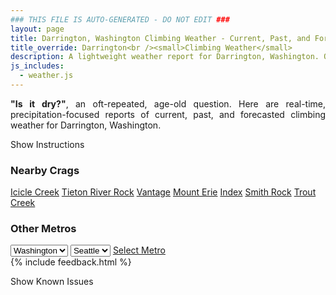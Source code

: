 ```yaml
---
### THIS FILE IS AUTO-GENERATED - DO NOT EDIT ###
layout: page
title: Darrington, Washington Climbing Weather - Current, Past, and Forecasted Report
title_override: Darrington<br /><small>Climbing Weather</small>
description: A lightweight weather report for Darrington, Washington. Optimized for slow internet connections.
js_includes:
  - weather.js
---
```


<section class="measure center lh-copy f5-ns f6 ph2 mv4" style="text-align: justify;">
<strong>"Is it dry?"</strong>, an oft-repeated, age-old question. Here are real-time,
precipitation-focused reports of current, past, and forecasted climbing weather for Darrington, Washington.
</section>

<p id="settings-toggle" class="mw5 b center tc hover-light-red black-70 pointer">Show Instructions</p>
<section id="settings" class="overflow-hidden" style="display:none;">
    <div class="mv2 ph2 center">
        <div class="fn f6 tc pv2">
            <p class="measure lh-copy center"><strong>Show/hide hourly forecasts</strong> by clicking the desired day.</p>
            <hr class="mw5 p0 mv2 o-60 b0 bt b--light-red light-red bg-light-red">
            <p class="measure lh-copy center"><strong>Current and Past conditions</strong> are measured by the nearest weather station. <strong>Forecast conditions</strong> are calculated and polled separately.</p>
            <hr class="mw5 p0 mv2 o-60 b0 bt b--light-red light-red bg-light-red">
            <p class="measure lh-copy center"><strong>Having issues?</strong> Try <a id="clear-cache" class="no-underline relative fancy-link light-red hover-light-red" href="#">clearing the local cache</a>.</p>
            <hr class="mw5 p0 mv2 o-60 b0 bt b--light-red light-red bg-light-red">
            <p class="measure lh-copy center">Weather data sourced from <a class="no-underline fancy-link relative light-red" target="_blank" href="https://www.weather.gov/documentation/services-web-api">weather.gov</a>.</p>
        </div>
    </div>
</section>
<section id="weather" data-crag="darrington-washington" class="mv4-ns mv3 ph2 center"></section>
<section id="nearby" class="tc lh-copy">
  <h3>Nearby Crags</h3>
<a class="nowrap no-underline fancy-link relative light-red mh3" href="/crags/icicle-creek-washington-weather.html">Icicle Creek</a>
<a class="nowrap no-underline fancy-link relative light-red mh3" href="/crags/tieton-river-rock-washington-weather.html">Tieton River Rock</a>
<a class="nowrap no-underline fancy-link relative light-red mh3" href="/crags/vantage-washington-weather.html">Vantage</a>
<a class="nowrap no-underline fancy-link relative light-red mh3" href="/crags/mount-erie-washington-weather.html">Mount Erie</a>
<a class="nowrap no-underline fancy-link relative light-red mh3" href="/crags/index-washington-weather.html">Index</a>
<a class="nowrap no-underline fancy-link relative light-red mh3" href="/crags/smith-rock-oregon-weather.html">Smith Rock</a>
<a class="nowrap no-underline fancy-link relative light-red mh3" href="/crags/trout-creek-oregon-weather.html">Trout Creek</a>
</section>
<section id="nearby" class="tc lh-copy">
  <h3>Other Metros</h3>
  <select class="ma1 bg-near-white pa2" id="stateSel">
    <option value="Texas">Texas</option>
    <option value="Washington" selected>Washington</option>
    <option value="Colorado">Colorado</option>
    <option value="Tennessee">Tennessee</option>
    <option value="Utah">Utah</option>
    <option value="California">California</option>
  </select>
  <select class="ma1 bg-near-white pa2" id="citySel">
    <option value="Seattle" selected>Seattle</option>
  </select>
  <a id="selectMetro" class="f6 link dim ph3 pv2 ma1 dib white bg-light-red" href="/crags/seattle-washington-weather.html">Select Metro</a>
  <script>
    var states = [];
    states["Texas"] = "Austin"
    states["Washington"] = "Seattle"
    states["Colorado"] = "Denver"
    states["Tennessee"] = "Nashville"
    states["Utah"] = "Salt Lake City"
    states["California"] = "San Francisco|Los Angeles"
  </script>
</section>
{% include feedback.html %}
<p id="issues-toggle" class="mw5 b center tc hover-light-red black-70 pointer">Show Known Issues</p>
<section id="issues" class="overflow-hidden tc f6">
</section>

<script>
  var weekly_SEW_151_89 = {"updated":"2021-01-02T00:19:34+00:00","units":"us","forecastGenerator":"BaselineForecastGenerator","generatedAt":"2021-01-02T08:59:15+00:00","updateTime":"2021-01-02T00:19:34+00:00","validTimes":"2021-01-01T18:00:00+00:00/P7DT7H","elevation":{"value":1150.9248,"unitCode":"unit:m"},"periods":[{"number":1,"name":"Overnight","startTime":"2021-01-02T00:00:00-08:00","endTime":"2021-01-02T06:00:00-08:00","isDaytime":false,"temperature":36,"temperatureUnit":"F","temperatureTrend":null,"windSpeed":"17 to 21 mph","windDirection":"SSW","icon":"https://api.weather.gov/icons/land/night/snow,90?size=medium","shortForecast":"Rain And Snow","detailedForecast":"Rain likely before 1am, then rain and snow. Cloudy, with a low around 36. South southwest wind 17 to 21 mph, with gusts as high as 29 mph. Chance of precipitation is 90%. New rainfall amounts between three quarters and one inch possible."},{"number":2,"name":"Saturday","startTime":"2021-01-02T06:00:00-08:00","endTime":"2021-01-02T18:00:00-08:00","isDaytime":true,"temperature":38,"temperatureUnit":"F","temperatureTrend":null,"windSpeed":"20 to 28 mph","windDirection":"SSW","icon":"https://api.weather.gov/icons/land/day/snow,100?size=medium","shortForecast":"Rain And Snow","detailedForecast":"Rain and snow. Cloudy, with a high near 38. Wind chill values as low as 24. South southwest wind 20 to 28 mph, with gusts as high as 39 mph. Chance of precipitation is 100%. New rainfall amounts between 2 and 3 inches possible."},{"number":3,"name":"Saturday Night","startTime":"2021-01-02T18:00:00-08:00","endTime":"2021-01-03T06:00:00-08:00","isDaytime":false,"temperature":33,"temperatureUnit":"F","temperatureTrend":null,"windSpeed":"5 to 26 mph","windDirection":"WSW","icon":"https://api.weather.gov/icons/land/night/snow,100/snow,90?size=medium","shortForecast":"Rain And Snow","detailedForecast":"Rain and snow. Cloudy, with a low around 33. Wind chill values as low as 24. West southwest wind 5 to 26 mph, with gusts as high as 37 mph. Chance of precipitation is 100%. New snow accumulation of 2 to 4 inches possible."},{"number":4,"name":"Sunday","startTime":"2021-01-03T06:00:00-08:00","endTime":"2021-01-03T18:00:00-08:00","isDaytime":true,"temperature":36,"temperatureUnit":"F","temperatureTrend":null,"windSpeed":"10 mph","windDirection":"SW","icon":"https://api.weather.gov/icons/land/day/snow,80/snow,50?size=medium","shortForecast":"Heavy Snow","detailedForecast":"Snow. Mostly cloudy, with a high near 36. Wind chill values as low as 22. Southwest wind around 10 mph. Chance of precipitation is 80%. New snow accumulation of 3 to 5 inches possible."},{"number":5,"name":"Sunday Night","startTime":"2021-01-03T18:00:00-08:00","endTime":"2021-01-04T06:00:00-08:00","isDaytime":false,"temperature":32,"temperatureUnit":"F","temperatureTrend":null,"windSpeed":"9 to 21 mph","windDirection":"SSE","icon":"https://api.weather.gov/icons/land/night/snow,70/snow,90?size=medium","shortForecast":"Snow","detailedForecast":"Snow. Mostly cloudy, with a low around 32. South southeast wind 9 to 21 mph, with gusts as high as 29 mph. Chance of precipitation is 90%. New snow accumulation of 3 to 5 inches possible."},{"number":6,"name":"Monday","startTime":"2021-01-04T06:00:00-08:00","endTime":"2021-01-04T18:00:00-08:00","isDaytime":true,"temperature":35,"temperatureUnit":"F","temperatureTrend":null,"windSpeed":"8 to 21 mph","windDirection":"S","icon":"https://api.weather.gov/icons/land/day/snow,90?size=medium","shortForecast":"Light Snow","detailedForecast":"Snow before 7am, then rain and snow. Cloudy, with a high near 35. Chance of precipitation is 90%. New snow accumulation of 1 to 3 inches possible."},{"number":7,"name":"Monday Night","startTime":"2021-01-04T18:00:00-08:00","endTime":"2021-01-05T06:00:00-08:00","isDaytime":false,"temperature":32,"temperatureUnit":"F","temperatureTrend":null,"windSpeed":"10 mph","windDirection":"S","icon":"https://api.weather.gov/icons/land/night/snow,80/snow,60?size=medium","shortForecast":"Snow","detailedForecast":"Snow. Mostly cloudy, with a low around 32. Chance of precipitation is 80%. New snow accumulation of 3 to 7 inches possible."},{"number":8,"name":"Tuesday","startTime":"2021-01-05T06:00:00-08:00","endTime":"2021-01-05T18:00:00-08:00","isDaytime":true,"temperature":36,"temperatureUnit":"F","temperatureTrend":null,"windSpeed":"9 mph","windDirection":"S","icon":"https://api.weather.gov/icons/land/day/snow?size=medium","shortForecast":"Light Snow Likely","detailedForecast":"Snow likely. Mostly cloudy, with a high near 36. New snow accumulation of 2 to 4 inches possible."},{"number":9,"name":"Tuesday Night","startTime":"2021-01-05T18:00:00-08:00","endTime":"2021-01-06T06:00:00-08:00","isDaytime":false,"temperature":33,"temperatureUnit":"F","temperatureTrend":null,"windSpeed":"9 to 13 mph","windDirection":"SSE","icon":"https://api.weather.gov/icons/land/night/snow?size=medium","shortForecast":"Light Snow","detailedForecast":"Snow. Cloudy, with a low around 33. New snow accumulation of 1 to 2 inches possible."},{"number":10,"name":"Wednesday","startTime":"2021-01-06T06:00:00-08:00","endTime":"2021-01-06T18:00:00-08:00","isDaytime":true,"temperature":36,"temperatureUnit":"F","temperatureTrend":null,"windSpeed":"8 to 13 mph","windDirection":"ESE","icon":"https://api.weather.gov/icons/land/day/snow?size=medium","shortForecast":"Light Snow","detailedForecast":"Snow. Mostly cloudy, with a high near 36. New snow accumulation of 1 to 2 inches possible."},{"number":11,"name":"Wednesday Night","startTime":"2021-01-06T18:00:00-08:00","endTime":"2021-01-07T06:00:00-08:00","isDaytime":false,"temperature":33,"temperatureUnit":"F","temperatureTrend":null,"windSpeed":"8 mph","windDirection":"ESE","icon":"https://api.weather.gov/icons/land/night/snow?size=medium","shortForecast":"Light Snow Likely","detailedForecast":"Snow likely. Mostly cloudy, with a low around 33. New snow accumulation of 2 to 4 inches possible."},{"number":12,"name":"Thursday","startTime":"2021-01-07T06:00:00-08:00","endTime":"2021-01-07T18:00:00-08:00","isDaytime":true,"temperature":38,"temperatureUnit":"F","temperatureTrend":null,"windSpeed":"9 mph","windDirection":"ESE","icon":"https://api.weather.gov/icons/land/day/snow?size=medium","shortForecast":"Chance Light Snow","detailedForecast":"A chance of snow. Partly sunny, with a high near 38. New snow accumulation of less than half an inch possible."},{"number":13,"name":"Thursday Night","startTime":"2021-01-07T18:00:00-08:00","endTime":"2021-01-08T06:00:00-08:00","isDaytime":false,"temperature":32,"temperatureUnit":"F","temperatureTrend":null,"windSpeed":"12 mph","windDirection":"ESE","icon":"https://api.weather.gov/icons/land/night/snow?size=medium","shortForecast":"Chance Light Snow","detailedForecast":"A chance of snow. Mostly cloudy, with a low around 32. New snow accumulation of less than half an inch possible."},{"number":14,"name":"Friday","startTime":"2021-01-08T06:00:00-08:00","endTime":"2021-01-08T18:00:00-08:00","isDaytime":true,"temperature":36,"temperatureUnit":"F","temperatureTrend":null,"windSpeed":"8 to 12 mph","windDirection":"ESE","icon":"https://api.weather.gov/icons/land/day/snow?size=medium","shortForecast":"Chance Light Snow","detailedForecast":"A chance of snow before 5pm. Mostly cloudy, with a high near 36."}]}
  var hourly_SEW_151_89 = {"@context":["https://geojson.org/geojson-ld/geojson-context.jsonld",{"@version":"1.1","wx":"https://api.weather.gov/ontology#","geo":"http://www.opengis.net/ont/geosparql#","unit":"http://codes.wmo.int/common/unit/","@vocab":"https://api.weather.gov/ontology#"}],"type":"Feature","geometry":{"type":"Polygon","coordinates":[[[-121.6487288,48.1784602],[-121.6426225,48.158006500000006],[-121.6119448,48.16207810000001],[-121.6180444,48.18253210000001],[-121.6487288,48.1784602]]]},"properties":{"updated":"2021-01-02T00:19:34+00:00","units":"us","forecastGenerator":"HourlyForecastGenerator","generatedAt":"2021-01-02T08:59:16+00:00","updateTime":"2021-01-02T00:19:34+00:00","validTimes":"2021-01-01T18:00:00+00:00/P7DT7H","elevation":{"value":1150.9248,"unitCode":"unit:m"},"periods":[{"number":1,"name":"","startTime":"2021-01-02T00:00:00-08:00","endTime":"2021-01-02T01:00:00-08:00","isDaytime":false,"temperature":37,"temperatureUnit":"F","temperatureTrend":null,"windSpeed":"17 mph","windDirection":"SSW","icon":"https://api.weather.gov/icons/land/night/rain,70?size=small","shortForecast":"Rain Likely","detailedForecast":""},{"number":2,"name":"","startTime":"2021-01-02T01:00:00-08:00","endTime":"2021-01-02T02:00:00-08:00","isDaytime":false,"temperature":37,"temperatureUnit":"F","temperatureTrend":null,"windSpeed":"21 mph","windDirection":"SSW","icon":"https://api.weather.gov/icons/land/night/snow,70?size=small","shortForecast":"Rain And Snow Likely","detailedForecast":""},{"number":3,"name":"","startTime":"2021-01-02T02:00:00-08:00","endTime":"2021-01-02T03:00:00-08:00","isDaytime":false,"temperature":37,"temperatureUnit":"F","temperatureTrend":null,"windSpeed":"18 mph","windDirection":"SW","icon":"https://api.weather.gov/icons/land/night/snow,70?size=small","shortForecast":"Rain And Snow Likely","detailedForecast":""},{"number":4,"name":"","startTime":"2021-01-02T03:00:00-08:00","endTime":"2021-01-02T04:00:00-08:00","isDaytime":false,"temperature":37,"temperatureUnit":"F","temperatureTrend":null,"windSpeed":"21 mph","windDirection":"SW","icon":"https://api.weather.gov/icons/land/night/snow,80?size=small","shortForecast":"Rain And Snow","detailedForecast":""},{"number":5,"name":"","startTime":"2021-01-02T04:00:00-08:00","endTime":"2021-01-02T05:00:00-08:00","isDaytime":false,"temperature":37,"temperatureUnit":"F","temperatureTrend":null,"windSpeed":"17 mph","windDirection":"SSW","icon":"https://api.weather.gov/icons/land/night/snow,80?size=small","shortForecast":"Rain And Snow","detailedForecast":""},{"number":6,"name":"","startTime":"2021-01-02T05:00:00-08:00","endTime":"2021-01-02T06:00:00-08:00","isDaytime":false,"temperature":37,"temperatureUnit":"F","temperatureTrend":null,"windSpeed":"18 mph","windDirection":"SSW","icon":"https://api.weather.gov/icons/land/night/snow,90?size=small","shortForecast":"Rain And Snow","detailedForecast":""},{"number":7,"name":"","startTime":"2021-01-02T06:00:00-08:00","endTime":"2021-01-02T07:00:00-08:00","isDaytime":true,"temperature":37,"temperatureUnit":"F","temperatureTrend":null,"windSpeed":"20 mph","windDirection":"SSW","icon":"https://api.weather.gov/icons/land/day/snow,90?size=small","shortForecast":"Rain And Snow","detailedForecast":""},{"number":8,"name":"","startTime":"2021-01-02T07:00:00-08:00","endTime":"2021-01-02T08:00:00-08:00","isDaytime":true,"temperature":37,"temperatureUnit":"F","temperatureTrend":null,"windSpeed":"21 mph","windDirection":"SSW","icon":"https://api.weather.gov/icons/land/day/snow?size=small","shortForecast":"Rain And Snow","detailedForecast":""},{"number":9,"name":"","startTime":"2021-01-02T08:00:00-08:00","endTime":"2021-01-02T09:00:00-08:00","isDaytime":true,"temperature":36,"temperatureUnit":"F","temperatureTrend":null,"windSpeed":"22 mph","windDirection":"SSW","icon":"https://api.weather.gov/icons/land/day/snow?size=small","shortForecast":"Rain And Snow","detailedForecast":""},{"number":10,"name":"","startTime":"2021-01-02T09:00:00-08:00","endTime":"2021-01-02T10:00:00-08:00","isDaytime":true,"temperature":36,"temperatureUnit":"F","temperatureTrend":null,"windSpeed":"24 mph","windDirection":"SSW","icon":"https://api.weather.gov/icons/land/day/snow?size=small","shortForecast":"Rain And Snow","detailedForecast":""},{"number":11,"name":"","startTime":"2021-01-02T10:00:00-08:00","endTime":"2021-01-02T11:00:00-08:00","isDaytime":true,"temperature":36,"temperatureUnit":"F","temperatureTrend":null,"windSpeed":"28 mph","windDirection":"SSW","icon":"https://api.weather.gov/icons/land/day/snow?size=small","shortForecast":"Rain And Snow","detailedForecast":""},{"number":12,"name":"","startTime":"2021-01-02T11:00:00-08:00","endTime":"2021-01-02T12:00:00-08:00","isDaytime":true,"temperature":36,"temperatureUnit":"F","temperatureTrend":null,"windSpeed":"28 mph","windDirection":"SSW","icon":"https://api.weather.gov/icons/land/day/snow?size=small","shortForecast":"Rain And Snow","detailedForecast":""},{"number":13,"name":"","startTime":"2021-01-02T12:00:00-08:00","endTime":"2021-01-02T13:00:00-08:00","isDaytime":true,"temperature":36,"temperatureUnit":"F","temperatureTrend":null,"windSpeed":"28 mph","windDirection":"SSW","icon":"https://api.weather.gov/icons/land/day/snow?size=small","shortForecast":"Rain And Snow","detailedForecast":""},{"number":14,"name":"","startTime":"2021-01-02T13:00:00-08:00","endTime":"2021-01-02T14:00:00-08:00","isDaytime":true,"temperature":36,"temperatureUnit":"F","temperatureTrend":null,"windSpeed":"26 mph","windDirection":"SSW","icon":"https://api.weather.gov/icons/land/day/snow?size=small","shortForecast":"Rain And Snow","detailedForecast":""},{"number":15,"name":"","startTime":"2021-01-02T14:00:00-08:00","endTime":"2021-01-02T15:00:00-08:00","isDaytime":true,"temperature":37,"temperatureUnit":"F","temperatureTrend":null,"windSpeed":"26 mph","windDirection":"SSW","icon":"https://api.weather.gov/icons/land/day/rain?size=small","shortForecast":"Rain","detailedForecast":""},{"number":16,"name":"","startTime":"2021-01-02T15:00:00-08:00","endTime":"2021-01-02T16:00:00-08:00","isDaytime":true,"temperature":37,"temperatureUnit":"F","temperatureTrend":null,"windSpeed":"26 mph","windDirection":"SSW","icon":"https://api.weather.gov/icons/land/day/rain?size=small","shortForecast":"Rain","detailedForecast":""},{"number":17,"name":"","startTime":"2021-01-02T16:00:00-08:00","endTime":"2021-01-02T17:00:00-08:00","isDaytime":true,"temperature":37,"temperatureUnit":"F","temperatureTrend":null,"windSpeed":"26 mph","windDirection":"SSW","icon":"https://api.weather.gov/icons/land/day/snow?size=small","shortForecast":"Rain And Snow","detailedForecast":""},{"number":18,"name":"","startTime":"2021-01-02T17:00:00-08:00","endTime":"2021-01-02T18:00:00-08:00","isDaytime":true,"temperature":37,"temperatureUnit":"F","temperatureTrend":null,"windSpeed":"26 mph","windDirection":"SSW","icon":"https://api.weather.gov/icons/land/day/snow?size=small","shortForecast":"Rain And Snow","detailedForecast":""},{"number":19,"name":"","startTime":"2021-01-02T18:00:00-08:00","endTime":"2021-01-02T19:00:00-08:00","isDaytime":false,"temperature":37,"temperatureUnit":"F","temperatureTrend":null,"windSpeed":"26 mph","windDirection":"SSW","icon":"https://api.weather.gov/icons/land/night/snow?size=small","shortForecast":"Rain And Snow","detailedForecast":""},{"number":20,"name":"","startTime":"2021-01-02T19:00:00-08:00","endTime":"2021-01-02T20:00:00-08:00","isDaytime":false,"temperature":38,"temperatureUnit":"F","temperatureTrend":null,"windSpeed":"26 mph","windDirection":"SSW","icon":"https://api.weather.gov/icons/land/night/rain?size=small","shortForecast":"Heavy Rain","detailedForecast":""},{"number":21,"name":"","startTime":"2021-01-02T20:00:00-08:00","endTime":"2021-01-02T21:00:00-08:00","isDaytime":false,"temperature":38,"temperatureUnit":"F","temperatureTrend":null,"windSpeed":"26 mph","windDirection":"SSW","icon":"https://api.weather.gov/icons/land/night/rain?size=small","shortForecast":"Heavy Rain","detailedForecast":""},{"number":22,"name":"","startTime":"2021-01-02T21:00:00-08:00","endTime":"2021-01-02T22:00:00-08:00","isDaytime":false,"temperature":38,"temperatureUnit":"F","temperatureTrend":null,"windSpeed":"26 mph","windDirection":"SSW","icon":"https://api.weather.gov/icons/land/night/rain?size=small","shortForecast":"Heavy Rain","detailedForecast":""},{"number":23,"name":"","startTime":"2021-01-02T22:00:00-08:00","endTime":"2021-01-02T23:00:00-08:00","isDaytime":false,"temperature":38,"temperatureUnit":"F","temperatureTrend":null,"windSpeed":"22 mph","windDirection":"SW","icon":"https://api.weather.gov/icons/land/night/snow?size=small","shortForecast":"Rain And Snow","detailedForecast":""},{"number":24,"name":"","startTime":"2021-01-02T23:00:00-08:00","endTime":"2021-01-03T00:00:00-08:00","isDaytime":false,"temperature":38,"temperatureUnit":"F","temperatureTrend":null,"windSpeed":"22 mph","windDirection":"SW","icon":"https://api.weather.gov/icons/land/night/snow?size=small","shortForecast":"Rain And Snow","detailedForecast":""},{"number":25,"name":"","startTime":"2021-01-03T00:00:00-08:00","endTime":"2021-01-03T01:00:00-08:00","isDaytime":false,"temperature":37,"temperatureUnit":"F","temperatureTrend":null,"windSpeed":"22 mph","windDirection":"SW","icon":"https://api.weather.gov/icons/land/night/snow?size=small","shortForecast":"Rain And Snow","detailedForecast":""},{"number":26,"name":"","startTime":"2021-01-03T01:00:00-08:00","endTime":"2021-01-03T02:00:00-08:00","isDaytime":false,"temperature":36,"temperatureUnit":"F","temperatureTrend":null,"windSpeed":"5 mph","windDirection":"NW","icon":"https://api.weather.gov/icons/land/night/snow?size=small","shortForecast":"Light Snow","detailedForecast":""},{"number":27,"name":"","startTime":"2021-01-03T02:00:00-08:00","endTime":"2021-01-03T03:00:00-08:00","isDaytime":false,"temperature":35,"temperatureUnit":"F","temperatureTrend":null,"windSpeed":"5 mph","windDirection":"NW","icon":"https://api.weather.gov/icons/land/night/snow?size=small","shortForecast":"Light Snow","detailedForecast":""},{"number":28,"name":"","startTime":"2021-01-03T03:00:00-08:00","endTime":"2021-01-03T04:00:00-08:00","isDaytime":false,"temperature":35,"temperatureUnit":"F","temperatureTrend":null,"windSpeed":"5 mph","windDirection":"NW","icon":"https://api.weather.gov/icons/land/night/snow?size=small","shortForecast":"Light Snow","detailedForecast":""},{"number":29,"name":"","startTime":"2021-01-03T04:00:00-08:00","endTime":"2021-01-03T05:00:00-08:00","isDaytime":false,"temperature":34,"temperatureUnit":"F","temperatureTrend":null,"windSpeed":"8 mph","windDirection":"WNW","icon":"https://api.weather.gov/icons/land/night/snow?size=small","shortForecast":"Heavy Snow","detailedForecast":""},{"number":30,"name":"","startTime":"2021-01-03T05:00:00-08:00","endTime":"2021-01-03T06:00:00-08:00","isDaytime":false,"temperature":34,"temperatureUnit":"F","temperatureTrend":null,"windSpeed":"8 mph","windDirection":"WNW","icon":"https://api.weather.gov/icons/land/night/snow?size=small","shortForecast":"Heavy Snow","detailedForecast":""},{"number":31,"name":"","startTime":"2021-01-03T06:00:00-08:00","endTime":"2021-01-03T07:00:00-08:00","isDaytime":true,"temperature":34,"temperatureUnit":"F","temperatureTrend":null,"windSpeed":"8 mph","windDirection":"WNW","icon":"https://api.weather.gov/icons/land/day/snow?size=small","shortForecast":"Heavy Snow","detailedForecast":""},{"number":32,"name":"","startTime":"2021-01-03T07:00:00-08:00","endTime":"2021-01-03T08:00:00-08:00","isDaytime":true,"temperature":34,"temperatureUnit":"F","temperatureTrend":null,"windSpeed":"9 mph","windDirection":"SW","icon":"https://api.weather.gov/icons/land/day/snow?size=small","shortForecast":"Heavy Snow","detailedForecast":""},{"number":33,"name":"","startTime":"2021-01-03T08:00:00-08:00","endTime":"2021-01-03T09:00:00-08:00","isDaytime":true,"temperature":34,"temperatureUnit":"F","temperatureTrend":null,"windSpeed":"9 mph","windDirection":"SW","icon":"https://api.weather.gov/icons/land/day/snow?size=small","shortForecast":"Heavy Snow","detailedForecast":""},{"number":34,"name":"","startTime":"2021-01-03T09:00:00-08:00","endTime":"2021-01-03T10:00:00-08:00","isDaytime":true,"temperature":33,"temperatureUnit":"F","temperatureTrend":null,"windSpeed":"9 mph","windDirection":"SW","icon":"https://api.weather.gov/icons/land/day/snow?size=small","shortForecast":"Heavy Snow","detailedForecast":""},{"number":35,"name":"","startTime":"2021-01-03T10:00:00-08:00","endTime":"2021-01-03T11:00:00-08:00","isDaytime":true,"temperature":33,"temperatureUnit":"F","temperatureTrend":null,"windSpeed":"10 mph","windDirection":"SSW","icon":"https://api.weather.gov/icons/land/day/snow?size=small","shortForecast":"Chance Light Snow","detailedForecast":""},{"number":36,"name":"","startTime":"2021-01-03T11:00:00-08:00","endTime":"2021-01-03T12:00:00-08:00","isDaytime":true,"temperature":33,"temperatureUnit":"F","temperatureTrend":null,"windSpeed":"10 mph","windDirection":"SSW","icon":"https://api.weather.gov/icons/land/day/snow?size=small","shortForecast":"Chance Light Snow","detailedForecast":""},{"number":37,"name":"","startTime":"2021-01-03T12:00:00-08:00","endTime":"2021-01-03T13:00:00-08:00","isDaytime":true,"temperature":34,"temperatureUnit":"F","temperatureTrend":null,"windSpeed":"10 mph","windDirection":"SSW","icon":"https://api.weather.gov/icons/land/day/snow?size=small","shortForecast":"Chance Light Snow","detailedForecast":""},{"number":38,"name":"","startTime":"2021-01-03T13:00:00-08:00","endTime":"2021-01-03T14:00:00-08:00","isDaytime":true,"temperature":34,"temperatureUnit":"F","temperatureTrend":null,"windSpeed":"10 mph","windDirection":"SSW","icon":"https://api.weather.gov/icons/land/day/snow?size=small","shortForecast":"Chance Light Snow","detailedForecast":""},{"number":39,"name":"","startTime":"2021-01-03T14:00:00-08:00","endTime":"2021-01-03T15:00:00-08:00","isDaytime":true,"temperature":34,"temperatureUnit":"F","temperatureTrend":null,"windSpeed":"10 mph","windDirection":"SSW","icon":"https://api.weather.gov/icons/land/day/snow?size=small","shortForecast":"Chance Light Snow","detailedForecast":""},{"number":40,"name":"","startTime":"2021-01-03T15:00:00-08:00","endTime":"2021-01-03T16:00:00-08:00","isDaytime":true,"temperature":34,"temperatureUnit":"F","temperatureTrend":null,"windSpeed":"10 mph","windDirection":"SSW","icon":"https://api.weather.gov/icons/land/day/snow?size=small","shortForecast":"Chance Light Snow","detailedForecast":""},{"number":41,"name":"","startTime":"2021-01-03T16:00:00-08:00","endTime":"2021-01-03T17:00:00-08:00","isDaytime":true,"temperature":34,"temperatureUnit":"F","temperatureTrend":null,"windSpeed":"9 mph","windDirection":"S","icon":"https://api.weather.gov/icons/land/day/snow?size=small","shortForecast":"Chance Light Snow","detailedForecast":""},{"number":42,"name":"","startTime":"2021-01-03T17:00:00-08:00","endTime":"2021-01-03T18:00:00-08:00","isDaytime":true,"temperature":34,"temperatureUnit":"F","temperatureTrend":null,"windSpeed":"9 mph","windDirection":"S","icon":"https://api.weather.gov/icons/land/day/snow?size=small","shortForecast":"Chance Light Snow","detailedForecast":""},{"number":43,"name":"","startTime":"2021-01-03T18:00:00-08:00","endTime":"2021-01-03T19:00:00-08:00","isDaytime":false,"temperature":33,"temperatureUnit":"F","temperatureTrend":null,"windSpeed":"9 mph","windDirection":"S","icon":"https://api.weather.gov/icons/land/night/snow?size=small","shortForecast":"Chance Light Snow","detailedForecast":""},{"number":44,"name":"","startTime":"2021-01-03T19:00:00-08:00","endTime":"2021-01-03T20:00:00-08:00","isDaytime":false,"temperature":33,"temperatureUnit":"F","temperatureTrend":null,"windSpeed":"13 mph","windDirection":"SSE","icon":"https://api.weather.gov/icons/land/night/snow?size=small","shortForecast":"Chance Light Snow","detailedForecast":""},{"number":45,"name":"","startTime":"2021-01-03T20:00:00-08:00","endTime":"2021-01-03T21:00:00-08:00","isDaytime":false,"temperature":33,"temperatureUnit":"F","temperatureTrend":null,"windSpeed":"13 mph","windDirection":"SSE","icon":"https://api.weather.gov/icons/land/night/snow?size=small","shortForecast":"Chance Light Snow","detailedForecast":""},{"number":46,"name":"","startTime":"2021-01-03T21:00:00-08:00","endTime":"2021-01-03T22:00:00-08:00","isDaytime":false,"temperature":33,"temperatureUnit":"F","temperatureTrend":null,"windSpeed":"13 mph","windDirection":"SSE","icon":"https://api.weather.gov/icons/land/night/snow?size=small","shortForecast":"Chance Light Snow","detailedForecast":""},{"number":47,"name":"","startTime":"2021-01-03T22:00:00-08:00","endTime":"2021-01-03T23:00:00-08:00","isDaytime":false,"temperature":33,"temperatureUnit":"F","temperatureTrend":null,"windSpeed":"15 mph","windDirection":"SE","icon":"https://api.weather.gov/icons/land/night/snow?size=small","shortForecast":"Snow Likely","detailedForecast":""},{"number":48,"name":"","startTime":"2021-01-03T23:00:00-08:00","endTime":"2021-01-04T00:00:00-08:00","isDaytime":false,"temperature":34,"temperatureUnit":"F","temperatureTrend":null,"windSpeed":"15 mph","windDirection":"SE","icon":"https://api.weather.gov/icons/land/night/snow?size=small","shortForecast":"Snow Likely","detailedForecast":""},{"number":49,"name":"","startTime":"2021-01-04T00:00:00-08:00","endTime":"2021-01-04T01:00:00-08:00","isDaytime":false,"temperature":34,"temperatureUnit":"F","temperatureTrend":null,"windSpeed":"15 mph","windDirection":"SE","icon":"https://api.weather.gov/icons/land/night/snow?size=small","shortForecast":"Snow Likely","detailedForecast":""},{"number":50,"name":"","startTime":"2021-01-04T01:00:00-08:00","endTime":"2021-01-04T02:00:00-08:00","isDaytime":false,"temperature":35,"temperatureUnit":"F","temperatureTrend":null,"windSpeed":"21 mph","windDirection":"SSE","icon":"https://api.weather.gov/icons/land/night/snow?size=small","shortForecast":"Snow Likely","detailedForecast":""},{"number":51,"name":"","startTime":"2021-01-04T02:00:00-08:00","endTime":"2021-01-04T03:00:00-08:00","isDaytime":false,"temperature":35,"temperatureUnit":"F","temperatureTrend":null,"windSpeed":"21 mph","windDirection":"SSE","icon":"https://api.weather.gov/icons/land/night/snow?size=small","shortForecast":"Snow Likely","detailedForecast":""},{"number":52,"name":"","startTime":"2021-01-04T03:00:00-08:00","endTime":"2021-01-04T04:00:00-08:00","isDaytime":false,"temperature":34,"temperatureUnit":"F","temperatureTrend":null,"windSpeed":"21 mph","windDirection":"SSE","icon":"https://api.weather.gov/icons/land/night/snow?size=small","shortForecast":"Snow Likely","detailedForecast":""},{"number":53,"name":"","startTime":"2021-01-04T04:00:00-08:00","endTime":"2021-01-04T05:00:00-08:00","isDaytime":false,"temperature":34,"temperatureUnit":"F","temperatureTrend":null,"windSpeed":"21 mph","windDirection":"S","icon":"https://api.weather.gov/icons/land/night/snow?size=small","shortForecast":"Light Snow","detailedForecast":""},{"number":54,"name":"","startTime":"2021-01-04T05:00:00-08:00","endTime":"2021-01-04T06:00:00-08:00","isDaytime":false,"temperature":34,"temperatureUnit":"F","temperatureTrend":null,"windSpeed":"21 mph","windDirection":"S","icon":"https://api.weather.gov/icons/land/night/snow?size=small","shortForecast":"Light Snow","detailedForecast":""},{"number":55,"name":"","startTime":"2021-01-04T06:00:00-08:00","endTime":"2021-01-04T07:00:00-08:00","isDaytime":true,"temperature":35,"temperatureUnit":"F","temperatureTrend":null,"windSpeed":"21 mph","windDirection":"S","icon":"https://api.weather.gov/icons/land/day/snow?size=small","shortForecast":"Light Snow","detailedForecast":""},{"number":56,"name":"","startTime":"2021-01-04T07:00:00-08:00","endTime":"2021-01-04T08:00:00-08:00","isDaytime":true,"temperature":35,"temperatureUnit":"F","temperatureTrend":null,"windSpeed":"18 mph","windDirection":"SSW","icon":"https://api.weather.gov/icons/land/day/snow?size=small","shortForecast":"Rain And Snow","detailedForecast":""},{"number":57,"name":"","startTime":"2021-01-04T08:00:00-08:00","endTime":"2021-01-04T09:00:00-08:00","isDaytime":true,"temperature":35,"temperatureUnit":"F","temperatureTrend":null,"windSpeed":"18 mph","windDirection":"SSW","icon":"https://api.weather.gov/icons/land/day/snow?size=small","shortForecast":"Rain And Snow","detailedForecast":""},{"number":58,"name":"","startTime":"2021-01-04T09:00:00-08:00","endTime":"2021-01-04T10:00:00-08:00","isDaytime":true,"temperature":35,"temperatureUnit":"F","temperatureTrend":null,"windSpeed":"18 mph","windDirection":"SSW","icon":"https://api.weather.gov/icons/land/day/snow?size=small","shortForecast":"Rain And Snow","detailedForecast":""},{"number":59,"name":"","startTime":"2021-01-04T10:00:00-08:00","endTime":"2021-01-04T11:00:00-08:00","isDaytime":true,"temperature":35,"temperatureUnit":"F","temperatureTrend":null,"windSpeed":"10 mph","windDirection":"SE","icon":"https://api.weather.gov/icons/land/day/snow?size=small","shortForecast":"Rain And Snow","detailedForecast":""},{"number":60,"name":"","startTime":"2021-01-04T11:00:00-08:00","endTime":"2021-01-04T12:00:00-08:00","isDaytime":true,"temperature":35,"temperatureUnit":"F","temperatureTrend":null,"windSpeed":"10 mph","windDirection":"SE","icon":"https://api.weather.gov/icons/land/day/snow?size=small","shortForecast":"Rain And Snow","detailedForecast":""},{"number":61,"name":"","startTime":"2021-01-04T12:00:00-08:00","endTime":"2021-01-04T13:00:00-08:00","isDaytime":true,"temperature":35,"temperatureUnit":"F","temperatureTrend":null,"windSpeed":"10 mph","windDirection":"SE","icon":"https://api.weather.gov/icons/land/day/snow?size=small","shortForecast":"Rain And Snow","detailedForecast":""},{"number":62,"name":"","startTime":"2021-01-04T13:00:00-08:00","endTime":"2021-01-04T14:00:00-08:00","isDaytime":true,"temperature":35,"temperatureUnit":"F","temperatureTrend":null,"windSpeed":"9 mph","windDirection":"SE","icon":"https://api.weather.gov/icons/land/day/snow?size=small","shortForecast":"Light Snow","detailedForecast":""},{"number":63,"name":"","startTime":"2021-01-04T14:00:00-08:00","endTime":"2021-01-04T15:00:00-08:00","isDaytime":true,"temperature":35,"temperatureUnit":"F","temperatureTrend":null,"windSpeed":"9 mph","windDirection":"SE","icon":"https://api.weather.gov/icons/land/day/snow?size=small","shortForecast":"Light Snow","detailedForecast":""},{"number":64,"name":"","startTime":"2021-01-04T15:00:00-08:00","endTime":"2021-01-04T16:00:00-08:00","isDaytime":true,"temperature":35,"temperatureUnit":"F","temperatureTrend":null,"windSpeed":"9 mph","windDirection":"SE","icon":"https://api.weather.gov/icons/land/day/snow?size=small","shortForecast":"Light Snow","detailedForecast":""},{"number":65,"name":"","startTime":"2021-01-04T16:00:00-08:00","endTime":"2021-01-04T17:00:00-08:00","isDaytime":true,"temperature":35,"temperatureUnit":"F","temperatureTrend":null,"windSpeed":"8 mph","windDirection":"SE","icon":"https://api.weather.gov/icons/land/day/snow?size=small","shortForecast":"Snow","detailedForecast":""},{"number":66,"name":"","startTime":"2021-01-04T17:00:00-08:00","endTime":"2021-01-04T18:00:00-08:00","isDaytime":true,"temperature":35,"temperatureUnit":"F","temperatureTrend":null,"windSpeed":"8 mph","windDirection":"SE","icon":"https://api.weather.gov/icons/land/day/snow?size=small","shortForecast":"Snow","detailedForecast":""},{"number":67,"name":"","startTime":"2021-01-04T18:00:00-08:00","endTime":"2021-01-04T19:00:00-08:00","isDaytime":false,"temperature":34,"temperatureUnit":"F","temperatureTrend":null,"windSpeed":"8 mph","windDirection":"SE","icon":"https://api.weather.gov/icons/land/night/snow?size=small","shortForecast":"Snow","detailedForecast":""},{"number":68,"name":"","startTime":"2021-01-04T19:00:00-08:00","endTime":"2021-01-04T20:00:00-08:00","isDaytime":false,"temperature":34,"temperatureUnit":"F","temperatureTrend":null,"windSpeed":"9 mph","windDirection":"SSE","icon":"https://api.weather.gov/icons/land/night/snow?size=small","shortForecast":"Snow","detailedForecast":""},{"number":69,"name":"","startTime":"2021-01-04T20:00:00-08:00","endTime":"2021-01-04T21:00:00-08:00","isDaytime":false,"temperature":34,"temperatureUnit":"F","temperatureTrend":null,"windSpeed":"9 mph","windDirection":"SSE","icon":"https://api.weather.gov/icons/land/night/snow?size=small","shortForecast":"Snow","detailedForecast":""},{"number":70,"name":"","startTime":"2021-01-04T21:00:00-08:00","endTime":"2021-01-04T22:00:00-08:00","isDaytime":false,"temperature":34,"temperatureUnit":"F","temperatureTrend":null,"windSpeed":"9 mph","windDirection":"SSE","icon":"https://api.weather.gov/icons/land/night/snow?size=small","shortForecast":"Snow","detailedForecast":""},{"number":71,"name":"","startTime":"2021-01-04T22:00:00-08:00","endTime":"2021-01-04T23:00:00-08:00","isDaytime":false,"temperature":34,"temperatureUnit":"F","temperatureTrend":null,"windSpeed":"10 mph","windDirection":"S","icon":"https://api.weather.gov/icons/land/night/snow?size=small","shortForecast":"Snow Likely","detailedForecast":""},{"number":72,"name":"","startTime":"2021-01-04T23:00:00-08:00","endTime":"2021-01-05T00:00:00-08:00","isDaytime":false,"temperature":34,"temperatureUnit":"F","temperatureTrend":null,"windSpeed":"10 mph","windDirection":"S","icon":"https://api.weather.gov/icons/land/night/snow?size=small","shortForecast":"Snow Likely","detailedForecast":""},{"number":73,"name":"","startTime":"2021-01-05T00:00:00-08:00","endTime":"2021-01-05T01:00:00-08:00","isDaytime":false,"temperature":33,"temperatureUnit":"F","temperatureTrend":null,"windSpeed":"10 mph","windDirection":"S","icon":"https://api.weather.gov/icons/land/night/snow?size=small","shortForecast":"Snow Likely","detailedForecast":""},{"number":74,"name":"","startTime":"2021-01-05T01:00:00-08:00","endTime":"2021-01-05T02:00:00-08:00","isDaytime":false,"temperature":33,"temperatureUnit":"F","temperatureTrend":null,"windSpeed":"9 mph","windDirection":"SSW","icon":"https://api.weather.gov/icons/land/night/snow?size=small","shortForecast":"Snow Likely","detailedForecast":""},{"number":75,"name":"","startTime":"2021-01-05T02:00:00-08:00","endTime":"2021-01-05T03:00:00-08:00","isDaytime":false,"temperature":33,"temperatureUnit":"F","temperatureTrend":null,"windSpeed":"9 mph","windDirection":"SSW","icon":"https://api.weather.gov/icons/land/night/snow?size=small","shortForecast":"Snow Likely","detailedForecast":""},{"number":76,"name":"","startTime":"2021-01-05T03:00:00-08:00","endTime":"2021-01-05T04:00:00-08:00","isDaytime":false,"temperature":33,"temperatureUnit":"F","temperatureTrend":null,"windSpeed":"9 mph","windDirection":"SSW","icon":"https://api.weather.gov/icons/land/night/snow?size=small","shortForecast":"Snow Likely","detailedForecast":""},{"number":77,"name":"","startTime":"2021-01-05T04:00:00-08:00","endTime":"2021-01-05T05:00:00-08:00","isDaytime":false,"temperature":33,"temperatureUnit":"F","temperatureTrend":null,"windSpeed":"9 mph","windDirection":"SSW","icon":"https://api.weather.gov/icons/land/night/snow?size=small","shortForecast":"Chance Light Snow","detailedForecast":""},{"number":78,"name":"","startTime":"2021-01-05T05:00:00-08:00","endTime":"2021-01-05T06:00:00-08:00","isDaytime":false,"temperature":33,"temperatureUnit":"F","temperatureTrend":null,"windSpeed":"9 mph","windDirection":"SSW","icon":"https://api.weather.gov/icons/land/night/snow?size=small","shortForecast":"Chance Light Snow","detailedForecast":""},{"number":79,"name":"","startTime":"2021-01-05T06:00:00-08:00","endTime":"2021-01-05T07:00:00-08:00","isDaytime":true,"temperature":33,"temperatureUnit":"F","temperatureTrend":null,"windSpeed":"9 mph","windDirection":"SSW","icon":"https://api.weather.gov/icons/land/day/snow?size=small","shortForecast":"Chance Light Snow","detailedForecast":""},{"number":80,"name":"","startTime":"2021-01-05T07:00:00-08:00","endTime":"2021-01-05T08:00:00-08:00","isDaytime":true,"temperature":33,"temperatureUnit":"F","temperatureTrend":null,"windSpeed":"9 mph","windDirection":"S","icon":"https://api.weather.gov/icons/land/day/snow?size=small","shortForecast":"Chance Light Snow","detailedForecast":""},{"number":81,"name":"","startTime":"2021-01-05T08:00:00-08:00","endTime":"2021-01-05T09:00:00-08:00","isDaytime":true,"temperature":33,"temperatureUnit":"F","temperatureTrend":null,"windSpeed":"9 mph","windDirection":"S","icon":"https://api.weather.gov/icons/land/day/snow?size=small","shortForecast":"Chance Light Snow","detailedForecast":""},{"number":82,"name":"","startTime":"2021-01-05T09:00:00-08:00","endTime":"2021-01-05T10:00:00-08:00","isDaytime":true,"temperature":33,"temperatureUnit":"F","temperatureTrend":null,"windSpeed":"9 mph","windDirection":"S","icon":"https://api.weather.gov/icons/land/day/snow?size=small","shortForecast":"Chance Light Snow","detailedForecast":""},{"number":83,"name":"","startTime":"2021-01-05T10:00:00-08:00","endTime":"2021-01-05T11:00:00-08:00","isDaytime":true,"temperature":33,"temperatureUnit":"F","temperatureTrend":null,"windSpeed":"8 mph","windDirection":"SSE","icon":"https://api.weather.gov/icons/land/day/snow?size=small","shortForecast":"Chance Light Snow","detailedForecast":""},{"number":84,"name":"","startTime":"2021-01-05T11:00:00-08:00","endTime":"2021-01-05T12:00:00-08:00","isDaytime":true,"temperature":34,"temperatureUnit":"F","temperatureTrend":null,"windSpeed":"8 mph","windDirection":"SSE","icon":"https://api.weather.gov/icons/land/day/snow?size=small","shortForecast":"Chance Light Snow","detailedForecast":""},{"number":85,"name":"","startTime":"2021-01-05T12:00:00-08:00","endTime":"2021-01-05T13:00:00-08:00","isDaytime":true,"temperature":34,"temperatureUnit":"F","temperatureTrend":null,"windSpeed":"8 mph","windDirection":"SSE","icon":"https://api.weather.gov/icons/land/day/snow?size=small","shortForecast":"Chance Light Snow","detailedForecast":""},{"number":86,"name":"","startTime":"2021-01-05T13:00:00-08:00","endTime":"2021-01-05T14:00:00-08:00","isDaytime":true,"temperature":35,"temperatureUnit":"F","temperatureTrend":null,"windSpeed":"8 mph","windDirection":"SSE","icon":"https://api.weather.gov/icons/land/day/snow?size=small","shortForecast":"Chance Light Snow","detailedForecast":""},{"number":87,"name":"","startTime":"2021-01-05T14:00:00-08:00","endTime":"2021-01-05T15:00:00-08:00","isDaytime":true,"temperature":35,"temperatureUnit":"F","temperatureTrend":null,"windSpeed":"8 mph","windDirection":"SSE","icon":"https://api.weather.gov/icons/land/day/snow?size=small","shortForecast":"Chance Light Snow","detailedForecast":""},{"number":88,"name":"","startTime":"2021-01-05T15:00:00-08:00","endTime":"2021-01-05T16:00:00-08:00","isDaytime":true,"temperature":34,"temperatureUnit":"F","temperatureTrend":null,"windSpeed":"8 mph","windDirection":"SSE","icon":"https://api.weather.gov/icons/land/day/snow?size=small","shortForecast":"Chance Light Snow","detailedForecast":""},{"number":89,"name":"","startTime":"2021-01-05T16:00:00-08:00","endTime":"2021-01-05T17:00:00-08:00","isDaytime":true,"temperature":34,"temperatureUnit":"F","temperatureTrend":null,"windSpeed":"9 mph","windDirection":"SSW","icon":"https://api.weather.gov/icons/land/day/snow?size=small","shortForecast":"Light Snow Likely","detailedForecast":""},{"number":90,"name":"","startTime":"2021-01-05T17:00:00-08:00","endTime":"2021-01-05T18:00:00-08:00","isDaytime":true,"temperature":34,"temperatureUnit":"F","temperatureTrend":null,"windSpeed":"9 mph","windDirection":"SSW","icon":"https://api.weather.gov/icons/land/day/snow?size=small","shortForecast":"Light Snow Likely","detailedForecast":""},{"number":91,"name":"","startTime":"2021-01-05T18:00:00-08:00","endTime":"2021-01-05T19:00:00-08:00","isDaytime":false,"temperature":34,"temperatureUnit":"F","temperatureTrend":null,"windSpeed":"9 mph","windDirection":"SSW","icon":"https://api.weather.gov/icons/land/night/snow?size=small","shortForecast":"Light Snow Likely","detailedForecast":""},{"number":92,"name":"","startTime":"2021-01-05T19:00:00-08:00","endTime":"2021-01-05T20:00:00-08:00","isDaytime":false,"temperature":34,"temperatureUnit":"F","temperatureTrend":null,"windSpeed":"9 mph","windDirection":"S","icon":"https://api.weather.gov/icons/land/night/snow?size=small","shortForecast":"Light Snow Likely","detailedForecast":""},{"number":93,"name":"","startTime":"2021-01-05T20:00:00-08:00","endTime":"2021-01-05T21:00:00-08:00","isDaytime":false,"temperature":34,"temperatureUnit":"F","temperatureTrend":null,"windSpeed":"9 mph","windDirection":"S","icon":"https://api.weather.gov/icons/land/night/snow?size=small","shortForecast":"Light Snow Likely","detailedForecast":""},{"number":94,"name":"","startTime":"2021-01-05T21:00:00-08:00","endTime":"2021-01-05T22:00:00-08:00","isDaytime":false,"temperature":34,"temperatureUnit":"F","temperatureTrend":null,"windSpeed":"9 mph","windDirection":"S","icon":"https://api.weather.gov/icons/land/night/snow?size=small","shortForecast":"Light Snow Likely","detailedForecast":""},{"number":95,"name":"","startTime":"2021-01-05T22:00:00-08:00","endTime":"2021-01-05T23:00:00-08:00","isDaytime":false,"temperature":34,"temperatureUnit":"F","temperatureTrend":null,"windSpeed":"12 mph","windDirection":"SE","icon":"https://api.weather.gov/icons/land/night/snow?size=small","shortForecast":"Light Snow","detailedForecast":""},{"number":96,"name":"","startTime":"2021-01-05T23:00:00-08:00","endTime":"2021-01-06T00:00:00-08:00","isDaytime":false,"temperature":34,"temperatureUnit":"F","temperatureTrend":null,"windSpeed":"12 mph","windDirection":"SE","icon":"https://api.weather.gov/icons/land/night/snow?size=small","shortForecast":"Light Snow","detailedForecast":""},{"number":97,"name":"","startTime":"2021-01-06T00:00:00-08:00","endTime":"2021-01-06T01:00:00-08:00","isDaytime":false,"temperature":34,"temperatureUnit":"F","temperatureTrend":null,"windSpeed":"12 mph","windDirection":"SE","icon":"https://api.weather.gov/icons/land/night/snow?size=small","shortForecast":"Light Snow","detailedForecast":""},{"number":98,"name":"","startTime":"2021-01-06T01:00:00-08:00","endTime":"2021-01-06T02:00:00-08:00","isDaytime":false,"temperature":34,"temperatureUnit":"F","temperatureTrend":null,"windSpeed":"13 mph","windDirection":"ESE","icon":"https://api.weather.gov/icons/land/night/snow?size=small","shortForecast":"Light Snow","detailedForecast":""},{"number":99,"name":"","startTime":"2021-01-06T02:00:00-08:00","endTime":"2021-01-06T03:00:00-08:00","isDaytime":false,"temperature":34,"temperatureUnit":"F","temperatureTrend":null,"windSpeed":"13 mph","windDirection":"ESE","icon":"https://api.weather.gov/icons/land/night/snow?size=small","shortForecast":"Light Snow","detailedForecast":""},{"number":100,"name":"","startTime":"2021-01-06T03:00:00-08:00","endTime":"2021-01-06T04:00:00-08:00","isDaytime":false,"temperature":34,"temperatureUnit":"F","temperatureTrend":null,"windSpeed":"13 mph","windDirection":"ESE","icon":"https://api.weather.gov/icons/land/night/snow?size=small","shortForecast":"Light Snow","detailedForecast":""},{"number":101,"name":"","startTime":"2021-01-06T04:00:00-08:00","endTime":"2021-01-06T05:00:00-08:00","isDaytime":false,"temperature":34,"temperatureUnit":"F","temperatureTrend":null,"windSpeed":"13 mph","windDirection":"SE","icon":"https://api.weather.gov/icons/land/night/snow?size=small","shortForecast":"Light Snow","detailedForecast":""},{"number":102,"name":"","startTime":"2021-01-06T05:00:00-08:00","endTime":"2021-01-06T06:00:00-08:00","isDaytime":false,"temperature":34,"temperatureUnit":"F","temperatureTrend":null,"windSpeed":"13 mph","windDirection":"SE","icon":"https://api.weather.gov/icons/land/night/snow?size=small","shortForecast":"Light Snow","detailedForecast":""},{"number":103,"name":"","startTime":"2021-01-06T06:00:00-08:00","endTime":"2021-01-06T07:00:00-08:00","isDaytime":true,"temperature":34,"temperatureUnit":"F","temperatureTrend":null,"windSpeed":"13 mph","windDirection":"SE","icon":"https://api.weather.gov/icons/land/day/snow?size=small","shortForecast":"Light Snow","detailedForecast":""},{"number":104,"name":"","startTime":"2021-01-06T07:00:00-08:00","endTime":"2021-01-06T08:00:00-08:00","isDaytime":true,"temperature":34,"temperatureUnit":"F","temperatureTrend":null,"windSpeed":"12 mph","windDirection":"ESE","icon":"https://api.weather.gov/icons/land/day/snow?size=small","shortForecast":"Light Snow","detailedForecast":""},{"number":105,"name":"","startTime":"2021-01-06T08:00:00-08:00","endTime":"2021-01-06T09:00:00-08:00","isDaytime":true,"temperature":34,"temperatureUnit":"F","temperatureTrend":null,"windSpeed":"12 mph","windDirection":"ESE","icon":"https://api.weather.gov/icons/land/day/snow?size=small","shortForecast":"Light Snow","detailedForecast":""},{"number":106,"name":"","startTime":"2021-01-06T09:00:00-08:00","endTime":"2021-01-06T10:00:00-08:00","isDaytime":true,"temperature":34,"temperatureUnit":"F","temperatureTrend":null,"windSpeed":"12 mph","windDirection":"ESE","icon":"https://api.weather.gov/icons/land/day/snow?size=small","shortForecast":"Light Snow","detailedForecast":""},{"number":107,"name":"","startTime":"2021-01-06T10:00:00-08:00","endTime":"2021-01-06T11:00:00-08:00","isDaytime":true,"temperature":34,"temperatureUnit":"F","temperatureTrend":null,"windSpeed":"9 mph","windDirection":"ESE","icon":"https://api.weather.gov/icons/land/day/snow?size=small","shortForecast":"Light Snow","detailedForecast":""},{"number":108,"name":"","startTime":"2021-01-06T11:00:00-08:00","endTime":"2021-01-06T12:00:00-08:00","isDaytime":true,"temperature":34,"temperatureUnit":"F","temperatureTrend":null,"windSpeed":"9 mph","windDirection":"ESE","icon":"https://api.weather.gov/icons/land/day/snow?size=small","shortForecast":"Light Snow","detailedForecast":""},{"number":109,"name":"","startTime":"2021-01-06T12:00:00-08:00","endTime":"2021-01-06T13:00:00-08:00","isDaytime":true,"temperature":35,"temperatureUnit":"F","temperatureTrend":null,"windSpeed":"9 mph","windDirection":"ESE","icon":"https://api.weather.gov/icons/land/day/snow?size=small","shortForecast":"Light Snow","detailedForecast":""},{"number":110,"name":"","startTime":"2021-01-06T13:00:00-08:00","endTime":"2021-01-06T14:00:00-08:00","isDaytime":true,"temperature":35,"temperatureUnit":"F","temperatureTrend":null,"windSpeed":"9 mph","windDirection":"ESE","icon":"https://api.weather.gov/icons/land/day/snow?size=small","shortForecast":"Light Snow","detailedForecast":""},{"number":111,"name":"","startTime":"2021-01-06T14:00:00-08:00","endTime":"2021-01-06T15:00:00-08:00","isDaytime":true,"temperature":35,"temperatureUnit":"F","temperatureTrend":null,"windSpeed":"9 mph","windDirection":"ESE","icon":"https://api.weather.gov/icons/land/day/snow?size=small","shortForecast":"Light Snow","detailedForecast":""},{"number":112,"name":"","startTime":"2021-01-06T15:00:00-08:00","endTime":"2021-01-06T16:00:00-08:00","isDaytime":true,"temperature":35,"temperatureUnit":"F","temperatureTrend":null,"windSpeed":"9 mph","windDirection":"ESE","icon":"https://api.weather.gov/icons/land/day/snow?size=small","shortForecast":"Light Snow","detailedForecast":""},{"number":113,"name":"","startTime":"2021-01-06T16:00:00-08:00","endTime":"2021-01-06T17:00:00-08:00","isDaytime":true,"temperature":35,"temperatureUnit":"F","temperatureTrend":null,"windSpeed":"8 mph","windDirection":"ESE","icon":"https://api.weather.gov/icons/land/day/snow?size=small","shortForecast":"Light Snow Likely","detailedForecast":""},{"number":114,"name":"","startTime":"2021-01-06T17:00:00-08:00","endTime":"2021-01-06T18:00:00-08:00","isDaytime":true,"temperature":35,"temperatureUnit":"F","temperatureTrend":null,"windSpeed":"8 mph","windDirection":"ESE","icon":"https://api.weather.gov/icons/land/day/snow?size=small","shortForecast":"Light Snow Likely","detailedForecast":""},{"number":115,"name":"","startTime":"2021-01-06T18:00:00-08:00","endTime":"2021-01-06T19:00:00-08:00","isDaytime":false,"temperature":34,"temperatureUnit":"F","temperatureTrend":null,"windSpeed":"8 mph","windDirection":"ESE","icon":"https://api.weather.gov/icons/land/night/snow?size=small","shortForecast":"Light Snow Likely","detailedForecast":""},{"number":116,"name":"","startTime":"2021-01-06T19:00:00-08:00","endTime":"2021-01-06T20:00:00-08:00","isDaytime":false,"temperature":34,"temperatureUnit":"F","temperatureTrend":null,"windSpeed":"8 mph","windDirection":"ESE","icon":"https://api.weather.gov/icons/land/night/snow?size=small","shortForecast":"Light Snow Likely","detailedForecast":""},{"number":117,"name":"","startTime":"2021-01-06T20:00:00-08:00","endTime":"2021-01-06T21:00:00-08:00","isDaytime":false,"temperature":34,"temperatureUnit":"F","temperatureTrend":null,"windSpeed":"8 mph","windDirection":"ESE","icon":"https://api.weather.gov/icons/land/night/snow?size=small","shortForecast":"Light Snow Likely","detailedForecast":""},{"number":118,"name":"","startTime":"2021-01-06T21:00:00-08:00","endTime":"2021-01-06T22:00:00-08:00","isDaytime":false,"temperature":34,"temperatureUnit":"F","temperatureTrend":null,"windSpeed":"8 mph","windDirection":"ESE","icon":"https://api.weather.gov/icons/land/night/snow?size=small","shortForecast":"Light Snow Likely","detailedForecast":""},{"number":119,"name":"","startTime":"2021-01-06T22:00:00-08:00","endTime":"2021-01-06T23:00:00-08:00","isDaytime":false,"temperature":34,"temperatureUnit":"F","temperatureTrend":null,"windSpeed":"8 mph","windDirection":"ESE","icon":"https://api.weather.gov/icons/land/night/snow?size=small","shortForecast":"Chance Light Snow","detailedForecast":""},{"number":120,"name":"","startTime":"2021-01-06T23:00:00-08:00","endTime":"2021-01-07T00:00:00-08:00","isDaytime":false,"temperature":34,"temperatureUnit":"F","temperatureTrend":null,"windSpeed":"8 mph","windDirection":"ESE","icon":"https://api.weather.gov/icons/land/night/snow?size=small","shortForecast":"Chance Light Snow","detailedForecast":""},{"number":121,"name":"","startTime":"2021-01-07T00:00:00-08:00","endTime":"2021-01-07T01:00:00-08:00","isDaytime":false,"temperature":34,"temperatureUnit":"F","temperatureTrend":null,"windSpeed":"8 mph","windDirection":"ESE","icon":"https://api.weather.gov/icons/land/night/snow?size=small","shortForecast":"Chance Light Snow","detailedForecast":""},{"number":122,"name":"","startTime":"2021-01-07T01:00:00-08:00","endTime":"2021-01-07T02:00:00-08:00","isDaytime":false,"temperature":34,"temperatureUnit":"F","temperatureTrend":null,"windSpeed":"8 mph","windDirection":"ESE","icon":"https://api.weather.gov/icons/land/night/snow?size=small","shortForecast":"Chance Light Snow","detailedForecast":""},{"number":123,"name":"","startTime":"2021-01-07T02:00:00-08:00","endTime":"2021-01-07T03:00:00-08:00","isDaytime":false,"temperature":34,"temperatureUnit":"F","temperatureTrend":null,"windSpeed":"8 mph","windDirection":"ESE","icon":"https://api.weather.gov/icons/land/night/snow?size=small","shortForecast":"Chance Light Snow","detailedForecast":""},{"number":124,"name":"","startTime":"2021-01-07T03:00:00-08:00","endTime":"2021-01-07T04:00:00-08:00","isDaytime":false,"temperature":34,"temperatureUnit":"F","temperatureTrend":null,"windSpeed":"8 mph","windDirection":"ESE","icon":"https://api.weather.gov/icons/land/night/snow?size=small","shortForecast":"Chance Light Snow","detailedForecast":""},{"number":125,"name":"","startTime":"2021-01-07T04:00:00-08:00","endTime":"2021-01-07T05:00:00-08:00","isDaytime":false,"temperature":34,"temperatureUnit":"F","temperatureTrend":null,"windSpeed":"8 mph","windDirection":"ESE","icon":"https://api.weather.gov/icons/land/night/snow?size=small","shortForecast":"Chance Light Snow","detailedForecast":""},{"number":126,"name":"","startTime":"2021-01-07T05:00:00-08:00","endTime":"2021-01-07T06:00:00-08:00","isDaytime":false,"temperature":34,"temperatureUnit":"F","temperatureTrend":null,"windSpeed":"8 mph","windDirection":"ESE","icon":"https://api.weather.gov/icons/land/night/snow?size=small","shortForecast":"Chance Light Snow","detailedForecast":""},{"number":127,"name":"","startTime":"2021-01-07T06:00:00-08:00","endTime":"2021-01-07T07:00:00-08:00","isDaytime":true,"temperature":34,"temperatureUnit":"F","temperatureTrend":null,"windSpeed":"8 mph","windDirection":"ESE","icon":"https://api.weather.gov/icons/land/day/snow?size=small","shortForecast":"Chance Light Snow","detailedForecast":""},{"number":128,"name":"","startTime":"2021-01-07T07:00:00-08:00","endTime":"2021-01-07T08:00:00-08:00","isDaytime":true,"temperature":34,"temperatureUnit":"F","temperatureTrend":null,"windSpeed":"8 mph","windDirection":"ESE","icon":"https://api.weather.gov/icons/land/day/snow?size=small","shortForecast":"Chance Light Snow","detailedForecast":""},{"number":129,"name":"","startTime":"2021-01-07T08:00:00-08:00","endTime":"2021-01-07T09:00:00-08:00","isDaytime":true,"temperature":34,"temperatureUnit":"F","temperatureTrend":null,"windSpeed":"8 mph","windDirection":"ESE","icon":"https://api.weather.gov/icons/land/day/snow?size=small","shortForecast":"Chance Light Snow","detailedForecast":""},{"number":130,"name":"","startTime":"2021-01-07T09:00:00-08:00","endTime":"2021-01-07T10:00:00-08:00","isDaytime":true,"temperature":34,"temperatureUnit":"F","temperatureTrend":null,"windSpeed":"8 mph","windDirection":"ESE","icon":"https://api.weather.gov/icons/land/day/snow?size=small","shortForecast":"Chance Light Snow","detailedForecast":""},{"number":131,"name":"","startTime":"2021-01-07T10:00:00-08:00","endTime":"2021-01-07T11:00:00-08:00","isDaytime":true,"temperature":34,"temperatureUnit":"F","temperatureTrend":null,"windSpeed":"8 mph","windDirection":"ESE","icon":"https://api.weather.gov/icons/land/day/snow?size=small","shortForecast":"Chance Light Snow","detailedForecast":""},{"number":132,"name":"","startTime":"2021-01-07T11:00:00-08:00","endTime":"2021-01-07T12:00:00-08:00","isDaytime":true,"temperature":35,"temperatureUnit":"F","temperatureTrend":null,"windSpeed":"8 mph","windDirection":"ESE","icon":"https://api.weather.gov/icons/land/day/snow?size=small","shortForecast":"Chance Light Snow","detailedForecast":""},{"number":133,"name":"","startTime":"2021-01-07T12:00:00-08:00","endTime":"2021-01-07T13:00:00-08:00","isDaytime":true,"temperature":35,"temperatureUnit":"F","temperatureTrend":null,"windSpeed":"8 mph","windDirection":"ESE","icon":"https://api.weather.gov/icons/land/day/snow?size=small","shortForecast":"Chance Light Snow","detailedForecast":""},{"number":134,"name":"","startTime":"2021-01-07T13:00:00-08:00","endTime":"2021-01-07T14:00:00-08:00","isDaytime":true,"temperature":36,"temperatureUnit":"F","temperatureTrend":null,"windSpeed":"8 mph","windDirection":"E","icon":"https://api.weather.gov/icons/land/day/snow?size=small","shortForecast":"Chance Light Snow","detailedForecast":""},{"number":135,"name":"","startTime":"2021-01-07T14:00:00-08:00","endTime":"2021-01-07T15:00:00-08:00","isDaytime":true,"temperature":36,"temperatureUnit":"F","temperatureTrend":null,"windSpeed":"8 mph","windDirection":"E","icon":"https://api.weather.gov/icons/land/day/snow?size=small","shortForecast":"Chance Light Snow","detailedForecast":""},{"number":136,"name":"","startTime":"2021-01-07T15:00:00-08:00","endTime":"2021-01-07T16:00:00-08:00","isDaytime":true,"temperature":36,"temperatureUnit":"F","temperatureTrend":null,"windSpeed":"8 mph","windDirection":"E","icon":"https://api.weather.gov/icons/land/day/snow?size=small","shortForecast":"Chance Light Snow","detailedForecast":""},{"number":137,"name":"","startTime":"2021-01-07T16:00:00-08:00","endTime":"2021-01-07T17:00:00-08:00","isDaytime":true,"temperature":35,"temperatureUnit":"F","temperatureTrend":null,"windSpeed":"9 mph","windDirection":"E","icon":"https://api.weather.gov/icons/land/day/snow?size=small","shortForecast":"Chance Light Snow","detailedForecast":""},{"number":138,"name":"","startTime":"2021-01-07T17:00:00-08:00","endTime":"2021-01-07T18:00:00-08:00","isDaytime":true,"temperature":34,"temperatureUnit":"F","temperatureTrend":null,"windSpeed":"9 mph","windDirection":"E","icon":"https://api.weather.gov/icons/land/day/snow?size=small","shortForecast":"Chance Light Snow","detailedForecast":""},{"number":139,"name":"","startTime":"2021-01-07T18:00:00-08:00","endTime":"2021-01-07T19:00:00-08:00","isDaytime":false,"temperature":34,"temperatureUnit":"F","temperatureTrend":null,"windSpeed":"9 mph","windDirection":"E","icon":"https://api.weather.gov/icons/land/night/snow?size=small","shortForecast":"Chance Light Snow","detailedForecast":""},{"number":140,"name":"","startTime":"2021-01-07T19:00:00-08:00","endTime":"2021-01-07T20:00:00-08:00","isDaytime":false,"temperature":33,"temperatureUnit":"F","temperatureTrend":null,"windSpeed":"12 mph","windDirection":"E","icon":"https://api.weather.gov/icons/land/night/snow?size=small","shortForecast":"Chance Light Snow","detailedForecast":""},{"number":141,"name":"","startTime":"2021-01-07T20:00:00-08:00","endTime":"2021-01-07T21:00:00-08:00","isDaytime":false,"temperature":33,"temperatureUnit":"F","temperatureTrend":null,"windSpeed":"12 mph","windDirection":"E","icon":"https://api.weather.gov/icons/land/night/snow?size=small","shortForecast":"Chance Light Snow","detailedForecast":""},{"number":142,"name":"","startTime":"2021-01-07T21:00:00-08:00","endTime":"2021-01-07T22:00:00-08:00","isDaytime":false,"temperature":33,"temperatureUnit":"F","temperatureTrend":null,"windSpeed":"12 mph","windDirection":"E","icon":"https://api.weather.gov/icons/land/night/snow?size=small","shortForecast":"Chance Light Snow","detailedForecast":""},{"number":143,"name":"","startTime":"2021-01-07T22:00:00-08:00","endTime":"2021-01-07T23:00:00-08:00","isDaytime":false,"temperature":33,"temperatureUnit":"F","temperatureTrend":null,"windSpeed":"12 mph","windDirection":"E","icon":"https://api.weather.gov/icons/land/night/snow?size=small","shortForecast":"Chance Light Snow","detailedForecast":""},{"number":144,"name":"","startTime":"2021-01-07T23:00:00-08:00","endTime":"2021-01-08T00:00:00-08:00","isDaytime":false,"temperature":33,"temperatureUnit":"F","temperatureTrend":null,"windSpeed":"12 mph","windDirection":"E","icon":"https://api.weather.gov/icons/land/night/snow?size=small","shortForecast":"Chance Light Snow","detailedForecast":""},{"number":145,"name":"","startTime":"2021-01-08T00:00:00-08:00","endTime":"2021-01-08T01:00:00-08:00","isDaytime":false,"temperature":34,"temperatureUnit":"F","temperatureTrend":null,"windSpeed":"12 mph","windDirection":"E","icon":"https://api.weather.gov/icons/land/night/snow?size=small","shortForecast":"Chance Light Snow","detailedForecast":""},{"number":146,"name":"","startTime":"2021-01-08T01:00:00-08:00","endTime":"2021-01-08T02:00:00-08:00","isDaytime":false,"temperature":34,"temperatureUnit":"F","temperatureTrend":null,"windSpeed":"12 mph","windDirection":"ESE","icon":"https://api.weather.gov/icons/land/night/snow?size=small","shortForecast":"Chance Light Snow","detailedForecast":""},{"number":147,"name":"","startTime":"2021-01-08T02:00:00-08:00","endTime":"2021-01-08T03:00:00-08:00","isDaytime":false,"temperature":34,"temperatureUnit":"F","temperatureTrend":null,"windSpeed":"12 mph","windDirection":"ESE","icon":"https://api.weather.gov/icons/land/night/snow?size=small","shortForecast":"Chance Light Snow","detailedForecast":""},{"number":148,"name":"","startTime":"2021-01-08T03:00:00-08:00","endTime":"2021-01-08T04:00:00-08:00","isDaytime":false,"temperature":33,"temperatureUnit":"F","temperatureTrend":null,"windSpeed":"12 mph","windDirection":"ESE","icon":"https://api.weather.gov/icons/land/night/snow?size=small","shortForecast":"Chance Light Snow","detailedForecast":""},{"number":149,"name":"","startTime":"2021-01-08T04:00:00-08:00","endTime":"2021-01-08T05:00:00-08:00","isDaytime":false,"temperature":33,"temperatureUnit":"F","temperatureTrend":null,"windSpeed":"12 mph","windDirection":"E","icon":"https://api.weather.gov/icons/land/night/snow?size=small","shortForecast":"Chance Light Snow","detailedForecast":""},{"number":150,"name":"","startTime":"2021-01-08T05:00:00-08:00","endTime":"2021-01-08T06:00:00-08:00","isDaytime":false,"temperature":33,"temperatureUnit":"F","temperatureTrend":null,"windSpeed":"12 mph","windDirection":"E","icon":"https://api.weather.gov/icons/land/night/snow?size=small","shortForecast":"Chance Light Snow","detailedForecast":""},{"number":151,"name":"","startTime":"2021-01-08T06:00:00-08:00","endTime":"2021-01-08T07:00:00-08:00","isDaytime":true,"temperature":33,"temperatureUnit":"F","temperatureTrend":null,"windSpeed":"12 mph","windDirection":"E","icon":"https://api.weather.gov/icons/land/day/snow?size=small","shortForecast":"Chance Light Snow","detailedForecast":""},{"number":152,"name":"","startTime":"2021-01-08T07:00:00-08:00","endTime":"2021-01-08T08:00:00-08:00","isDaytime":true,"temperature":33,"temperatureUnit":"F","temperatureTrend":null,"windSpeed":"10 mph","windDirection":"ESE","icon":"https://api.weather.gov/icons/land/day/snow?size=small","shortForecast":"Chance Light Snow","detailedForecast":""},{"number":153,"name":"","startTime":"2021-01-08T08:00:00-08:00","endTime":"2021-01-08T09:00:00-08:00","isDaytime":true,"temperature":33,"temperatureUnit":"F","temperatureTrend":null,"windSpeed":"10 mph","windDirection":"ESE","icon":"https://api.weather.gov/icons/land/day/snow?size=small","shortForecast":"Chance Light Snow","detailedForecast":""},{"number":154,"name":"","startTime":"2021-01-08T09:00:00-08:00","endTime":"2021-01-08T10:00:00-08:00","isDaytime":true,"temperature":34,"temperatureUnit":"F","temperatureTrend":null,"windSpeed":"10 mph","windDirection":"ESE","icon":"https://api.weather.gov/icons/land/day/snow?size=small","shortForecast":"Chance Light Snow","detailedForecast":""},{"number":155,"name":"","startTime":"2021-01-08T10:00:00-08:00","endTime":"2021-01-08T11:00:00-08:00","isDaytime":true,"temperature":34,"temperatureUnit":"F","temperatureTrend":null,"windSpeed":"9 mph","windDirection":"ESE","icon":"https://api.weather.gov/icons/land/day/snow?size=small","shortForecast":"Chance Light Snow","detailedForecast":""},{"number":156,"name":"","startTime":"2021-01-08T11:00:00-08:00","endTime":"2021-01-08T12:00:00-08:00","isDaytime":true,"temperature":35,"temperatureUnit":"F","temperatureTrend":null,"windSpeed":"9 mph","windDirection":"ESE","icon":"https://api.weather.gov/icons/land/day/snow?size=small","shortForecast":"Chance Light Snow","detailedForecast":""}]}}
  var crags_config = [
  {
    "name": "Darrington",
    "note": "A collection of granite domes",
    "mountainProject": "https://www.mountainproject.com/area/106006698/darrington",
    "station": "KAWO",
    "office": "SEW/151,89",
    "coordinates": [
      -121.638,
      48.161
    ]
  }
]</script>
